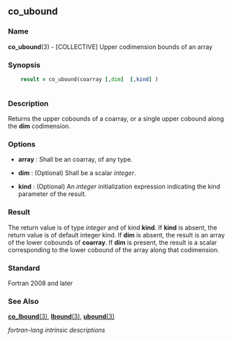 ## co_ubound

### **Name**

**co_ubound**(3) - \[COLLECTIVE\] Upper codimension bounds of an array

### **Synopsis**
```fortran
    result = co_ubound(coarray [,dim]  [,kind] )
```
```fortran
```
### **Description**

Returns the upper cobounds of a coarray, or a single upper cobound along
the **dim** codimension.

### **Options**

- **array**
  : Shall be an coarray, of any type.

- **dim**
  : (Optional) Shall be a scalar _integer_.

- **kind**
  : (Optional) An _integer_ initialization expression indicating the kind
  parameter of the result.

### **Result**

The return value is of type _integer_ and of kind **kind**. If **kind** is absent,
the return value is of default integer kind. If **dim** is absent, the
result is an array of the lower cobounds of **coarray**. If **dim** is present,
the result is a scalar corresponding to the lower cobound of the array
along that codimension.

### **Standard**

Fortran 2008 and later

### **See Also**

[**co_lbound**(3)](#co_lbound),
[**lbound**(3)](#lbound),
[**ubound**(3)](#ubound)

 _fortran-lang intrinsic descriptions_
